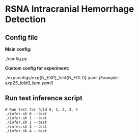 # RSNA Intracranial Hemorrhage Detection

## Config file

**Main config:** 

./config.py

**Custom config for experiment:** 

./expconfigs/exp{N_EXP}_fold{N_FOLD}.yaml *(Example: 
exp25_fold0_lstm.yaml)*

## Run test inference script

```
# Run test for fold 0, 1, 2, 3, 4
./infer.sh 0 --test
./infer.sh 1 --test
./infer.sh 2 --test
./infer.sh 3 --test
./infer.sh 4 --test

```